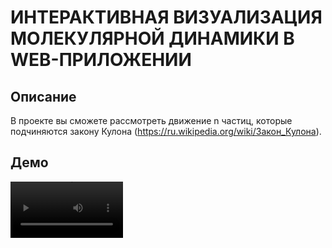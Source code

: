 # ИНТЕРАКТИВНАЯ ВИЗУАЛИЗАЦИЯ МОЛЕКУЛЯРНОЙ ДИНАМИКИ В WEB-ПРИЛОЖЕНИИ
## Описание

В проекте вы сможете рассмотреть движение n частиц, которые подчиняются закону Кулона (https://ru.wikipedia.org/wiki/Закон_Кулона).

## Демо
<video src='https://drive.google.com/drive/u/0/my-drive' width=180/>

## О проекте
Для моделирования и визуалиации частиц в проекте использовалась библиотека babylon (https://www.babylonjs.com).

## Настройка проекта
Чтобы запустить проект:
```shell
npm install 
npm run start
```

Чтобы собрать и обновить деплой:
```shell
npm run build
git push
```
